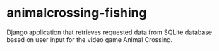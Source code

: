 # animalcrossing-fishing
Django application that retrieves requested data from SQLite database based on user input for the video game Animal Crossing. 
